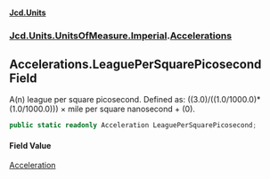#### [Jcd.Units](index.md 'index')
### [Jcd.Units.UnitsOfMeasure.Imperial](Jcd.Units.UnitsOfMeasure.Imperial.md 'Jcd.Units.UnitsOfMeasure.Imperial').[Accelerations](Accelerations.md 'Jcd.Units.UnitsOfMeasure.Imperial.Accelerations')

## Accelerations.LeaguePerSquarePicosecond Field

A(n) league per square picosecond. Defined as: ((3.0)/((1.0/1000.0)*(1.0/1000.0))) × mile per square nanosecond + (0).

```csharp
public static readonly Acceleration LeaguePerSquarePicosecond;
```

#### Field Value
[Acceleration](Acceleration.md 'Jcd.Units.UnitTypes.Acceleration')